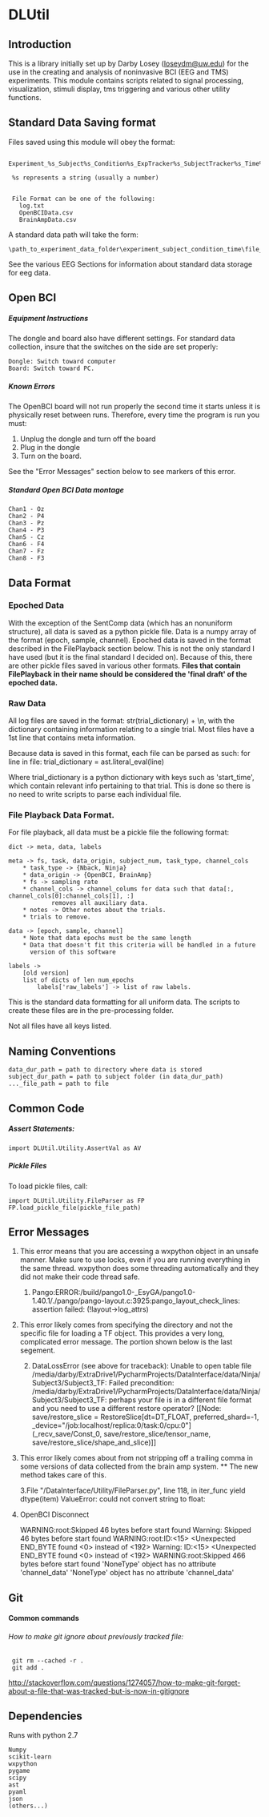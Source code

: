 # DLUtil

## Introduction

This is a library initially set up by Darby Losey (loseydm@uw.edu) for the use in the creating and analysis of noninvasive BCI (EEG and TMS) experiments.  This module contains scripts
related to signal processing, visualization, stimuli display, tms triggering and various other utility functions.

## Standard Data Saving format

Files saved using this module will obey the format:

     Experiment_%s_Subject%s_Condition%s_ExpTracker%s_SubjectTracker%s_Time%s

     %s represents a string (usually a number)


     File Format can be one of the following:
       log.txt
       OpenBCIData.csv
       BrainAmpData.csv

A standard data path will take the form:

    \path_to_experiment_data_folder\experiment_subject_condition_time\file_name

See the various EEG Sections for information about standard data storage for eeg data.

## Open BCI

##### Equipment Instructions
The dongle and board also have different settings.  For standard data collection, insure that the
switches on the side are set properly:

    Dongle: Switch toward computer
    Board: Switch toward PC.

##### Known Errors
The OpenBCI board will not run properly the second time it starts unless
it is physically reset between runs.  Therefore, every time the program is run you must:

   1. Unplug the dongle and turn off the board
   2. Plug in the dongle
   3. Turn on the board.

See the "Error Messages" section below to see markers of this error.


##### Standard Open BCI Data montage

    Chan1 - Oz
    Chan2 - P4
    Chan3 - Pz
    Chan4 - P3
    Chan5 - Cz
    Chan6 - F4
    Chan7 - Fz
    Chan8 - F3

## Data Format

### Epoched Data

With the exception of the SentComp data (which has an nonuniform structure), all data is saved as a python pickle file.
Data is a numpy array of the format (epoch, sample, channel). Epoched data is saved in the format described in the FilePlayback
section below. This is not the only standard I have used (but it is the final standard I decided on).  Because of this,
there are other pickle files saved in various other formats.  **Files that contain FilePlayback in their name should be considered the 'final draft' of the epoched data.**



### Raw Data

All log files are saved in the format: str(trial_dictionary) + \n, with the dictionary containing information relating to a single trial.
Most files have a 1st line that contains meta information.

Because data is saved in this format, each file can be parsed as such:
    for line in file:
        trial_dictionary = ast.literal_eval(line)

Where trial_dictionary is a python dictionary with keys such as 'start_time', which contain relevant info pertaining to that trial.
This is done so there is no need to write scripts to parse each individual file.

### File Playback Data Format.
For file playback, all data must be a pickle file the following format:

    dict -> meta, data, labels

    meta -> fs, task, data_origin, subject_num, task_type, channel_cols
        * task_type -> {Nback, Ninja}
        * data_origin -> {OpenBCI, BrainAmp}
        * fs -> sampling rate
        * channel_cols -> channel_colums for data such that data[:, channel_cols[0]:channel_cols[1], :]
                removes all auxiliary data.
        * notes -> Other notes about the trials.
        * trials to remove.

    data -> [epoch, sample, channel]
        * Note that data epochs must be the same length
        * Data that doesn't fit this criteria will be handled in a future
          version of this software

    labels ->
        [old version]
        list of dicts of len num_epochs
            labels['raw_labels'] -> list of raw labels.

This is the standard data formatting for all uniform data. The scripts to create these files are in the
pre-processing folder.

Not all files have all keys listed.

## Naming Conventions


    data_dur_path = path to directory where data is stored
    subject_dur_path = path to subject folder (in data_dur_path)
    ..._file_path = path to file

## Common Code

##### Assert Statements:
    import DLUtil.Utility.AssertVal as AV

##### Pickle Files

To load pickle files, call:

    import DLUtil.Utility.FileParser as FP
    FP.load_pickle_file(pickle_file_path)

## Error Messages

1. This error means that you are accessing a wxpython object in an unsafe manner. Make sure to use locks, even if you are running everything in the same thread.
wxpython does some threading automatically and they did not make their code thread safe.


    1. Pango:ERROR:/build/pango1.0-_EsyGA/pango1.0-1.40.1/./pango/pango-layout.c:3925:pango_layout_check_lines: assertion failed: (!layout->log_attrs)

2. This error likely comes from specifying the directory and not the specific file for loading a TF object.
This provides a very long, complicated error message.  The portion shown below is the last segement.


    2. DataLossError (see above for traceback): Unable to open table file /media/darby/ExtraDrive1/PycharmProjects/DataInterface/data/Ninja/Subject3/Subject3_TF: Failed precondition: /media/darby/ExtraDrive1/PycharmProjects/DataInterface/data/Ninja/Subject3/Subject3_TF: perhaps your file is in a different file format and you need to use a different restore operator?
	 [[Node: save/restore_slice = RestoreSlice[dt=DT_FLOAT, preferred_shard=-1, _device="/job:localhost/replica:0/task:0/cpu:0"](_recv_save/Const_0, save/restore_slice/tensor_name, save/restore_slice/shape_and_slice)]]

3. This error likely comes about from not stripping off a trailing comma in some versions of data collected from the brain amp system.
    ** The new method takes care of this.


    3.File "/DataInterface/Utility/FileParser.py", line 118, in iter_func
    yield dtype(item)
    ValueError: could not convert string to float:


4. OpenBCI Disconnect


    WARNING:root:Skipped 46 bytes before start found
    Warning: Skipped 46 bytes before start found
    WARNING:root:ID:<15> <Unexpected END_BYTE found <0> instead of <192>
    Warning: ID:<15> <Unexpected END_BYTE found <0> instead of <192>
    WARNING:root:Skipped 466 bytes before start found
    'NoneType' object has no attribute 'channel_data' 'NoneType' object has no attribute 'channel_data'

## Git

#### Common commands

###### How to make git ignore about previously tracked file:


     git rm --cached -r .
     git add .

http://stackoverflow.com/questions/1274057/how-to-make-git-forget-about-a-file-that-was-tracked-but-is-now-in-gitignore

## Dependencies
Runs with python 2.7

    Numpy
    scikit-learn
    wxpython
    pygame
    scipy
    ast
    pyaml
    json
    (others...)